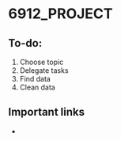 # 6912_PROJECT

## To-do:
1. Choose topic
2. Delegate tasks
3. Find data
4. Clean data

## Important links
- 

